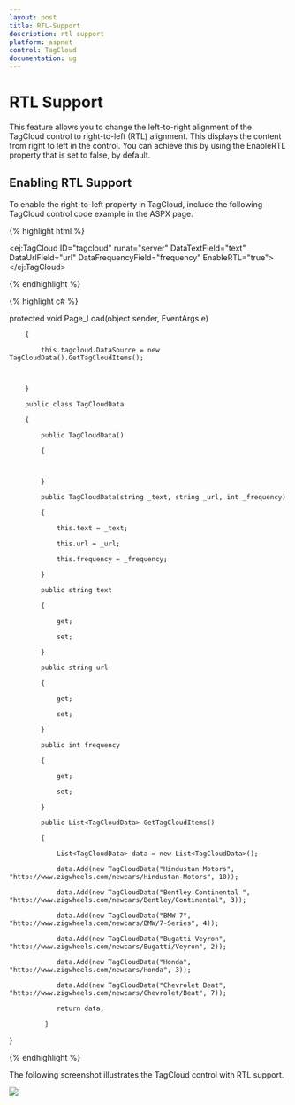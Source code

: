 ```yaml
---
layout: post
title: RTL-Support
description: rtl support
platform: aspnet
control: TagCloud
documentation: ug
---
```


# RTL Support

This feature allows you to change the left-to-right alignment of the TagCloud control to right-to-left (RTL) alignment. This displays the content from right to left in the control. You can achieve this by using the EnableRTL property that is set to false, by default.

## Enabling RTL Support

To enable the right-to-left property in TagCloud, include the following TagCloud control code example in the ASPX page.

{% highlight html %}



<ej:TagCloud ID="tagcloud" runat="server" DataTextField="text" DataUrlField="url" DataFrequencyField="frequency" EnableRTL="true"></ej:TagCloud>





{% endhighlight %}



{% highlight c# %}





protected void Page_Load(object sender, EventArgs e)

        {

            this.tagcloud.DataSource = new TagCloudData().GetTagCloudItems();



        }

        public class TagCloudData

        {

            public TagCloudData()

            {



            }

            public TagCloudData(string _text, string _url, int _frequency)

            {

                this.text = _text;

                this.url = _url;

                this.frequency = _frequency;

            }

            public string text

            {

                get;

                set;

            }

            public string url

            {

                get;

                set;

            }

            public int frequency

            {

                get;

                set;

            }

            public List<TagCloudData> GetTagCloudItems()

            {

                List<TagCloudData> data = new List<TagCloudData>();

                data.Add(new TagCloudData("Hindustan Motors", "http://www.zigwheels.com/newcars/Hindustan-Motors", 10));

                data.Add(new TagCloudData("Bentley Continental ", "http://www.zigwheels.com/newcars/Bentley/Continental", 3));

                data.Add(new TagCloudData("BMW 7", "http://www.zigwheels.com/newcars/BMW/7-Series", 4));

                data.Add(new TagCloudData("Bugatti Veyron", "http://www.zigwheels.com/newcars/Bugatti/Veyron", 2));

                data.Add(new TagCloudData("Honda", "http://www.zigwheels.com/newcars/Honda", 3));

                data.Add(new TagCloudData("Chevrolet Beat", "http://www.zigwheels.com/newcars/Chevrolet/Beat", 7));

                return data;

             }

}





{% endhighlight %}



The following screenshot illustrates the TagCloud control with RTL support.



![](RTL-Support_images/RTL-Support_img1.png) 



